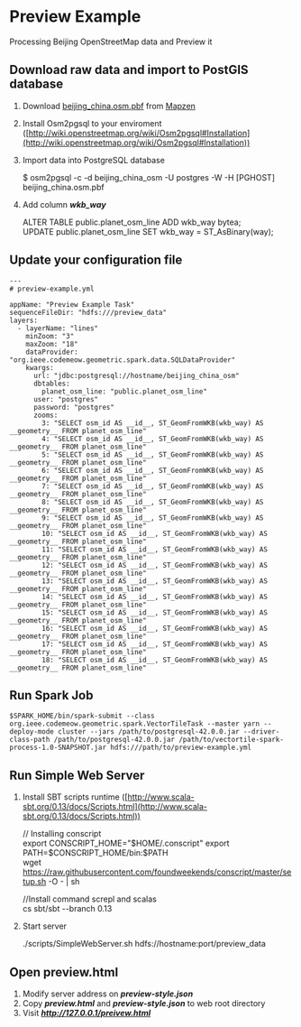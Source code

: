 # Preview Example

Processing Beijing OpenStreetMap data and Preview it  

## Download raw data and import to PostGIS database

1. Download [beijing_china.osm.pbf](https://s3.amazonaws.com/metro-extracts.mapzen.com/beijing_china.osm.pbf) from [Mapzen](https://mapzen.com/data/metro-extracts/metro/beijing_china/)  
2. Install Osm2pgsql to your enviroment ([http://wiki.openstreetmap.org/wiki/Osm2pgsql#Installation](http://wiki.openstreetmap.org/wiki/Osm2pgsql#Installation))  
3. Import data into PostgreSQL database

	$ osm2pgsql -c -d beijing\_china\_osm -U postgres -W -H [PGHOST] beijing_china.osm.pbf
  
4. Add column ***wkb_way***

	ALTER TABLE public.planet_osm_line ADD wkb_way bytea;  
	UPDATE public.planet_osm_line SET wkb_way = ST_AsBinary(way);  

## Update your configuration file

	---
	# preview-example.yml
	
	appName: "Preview Example Task"
	sequenceFileDir: "hdfs:///preview_data"
	layers:
	  - layerName: "lines"
	    minZoom: "3"
	    maxZoom: "18"
	    dataProvider: "org.ieee.codemeow.geometric.spark.data.SQLDataProvider"
	    kwargs:
	      url: "jdbc:postgresql://hostname/beijing_china_osm"
	      dbtables:
	        planet_osm_line: "public.planet_osm_line"
	      user: "postgres"
	      password: "postgres"
	      zooms:
	        3: "SELECT osm_id AS __id__, ST_GeomFromWKB(wkb_way) AS __geometry__ FROM planet_osm_line"
	        4: "SELECT osm_id AS __id__, ST_GeomFromWKB(wkb_way) AS __geometry__ FROM planet_osm_line"
	        5: "SELECT osm_id AS __id__, ST_GeomFromWKB(wkb_way) AS __geometry__ FROM planet_osm_line"
	        6: "SELECT osm_id AS __id__, ST_GeomFromWKB(wkb_way) AS __geometry__ FROM planet_osm_line"
	        7: "SELECT osm_id AS __id__, ST_GeomFromWKB(wkb_way) AS __geometry__ FROM planet_osm_line"
	        8: "SELECT osm_id AS __id__, ST_GeomFromWKB(wkb_way) AS __geometry__ FROM planet_osm_line"
	        9: "SELECT osm_id AS __id__, ST_GeomFromWKB(wkb_way) AS __geometry__ FROM planet_osm_line"
	        10: "SELECT osm_id AS __id__, ST_GeomFromWKB(wkb_way) AS __geometry__ FROM planet_osm_line"
	        11: "SELECT osm_id AS __id__, ST_GeomFromWKB(wkb_way) AS __geometry__ FROM planet_osm_line"
	        12: "SELECT osm_id AS __id__, ST_GeomFromWKB(wkb_way) AS __geometry__ FROM planet_osm_line"
	        13: "SELECT osm_id AS __id__, ST_GeomFromWKB(wkb_way) AS __geometry__ FROM planet_osm_line"
	        14: "SELECT osm_id AS __id__, ST_GeomFromWKB(wkb_way) AS __geometry__ FROM planet_osm_line"
	        15: "SELECT osm_id AS __id__, ST_GeomFromWKB(wkb_way) AS __geometry__ FROM planet_osm_line"
	        16: "SELECT osm_id AS __id__, ST_GeomFromWKB(wkb_way) AS __geometry__ FROM planet_osm_line"
	        17: "SELECT osm_id AS __id__, ST_GeomFromWKB(wkb_way) AS __geometry__ FROM planet_osm_line"
	        18: "SELECT osm_id AS __id__, ST_GeomFromWKB(wkb_way) AS __geometry__ FROM planet_osm_line"

## Run Spark Job

	$SPARK_HOME/bin/spark-submit --class org.ieee.codemeow.geometric.spark.VectorTileTask --master yarn --deploy-mode cluster --jars /path/to/postgresql-42.0.0.jar --driver-class-path /path/to/postgresql-42.0.0.jar /path/to/vectortile-spark-process-1.0-SNAPSHOT.jar hdfs:///path/to/preview-example.yml

## Run Simple Web Server

1. Install SBT scripts runtime ([http://www.scala-sbt.org/0.13/docs/Scripts.html](http://www.scala-sbt.org/0.13/docs/Scripts.html))  

	// Installing conscript  
	export CONSCRIPT_HOME="$HOME/.conscript"  
	export PATH=$CONSCRIPT_HOME/bin:$PATH  
	wget https://raw.githubusercontent.com/foundweekends/conscript/master/setup.sh -O - | sh

	//Install command screpl and scalas  
	cs sbt/sbt --branch 0.13  

2. Start server  

	./scripts/SimpleWebServer.sh hdfs://hostname:port/preview_data  

## Open preview.html  

1. Modify server address on ***preview-style.json***
2. Copy ***preview.html*** and ***preview-style.json*** to web root directory
3. Visit ***http://127.0.0.1/preivew.html***

 